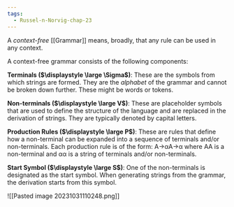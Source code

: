 ```yaml
---
tags:
  - Russel-n-Norvig-chap-23
---
```

A *context-free* [[Grammar]] means, broadly, that any rule can be used in any context.

A context-free grammar consists of the following components:

**Terminals ($\displaystyle \large \Sigma$)**: These are the symbols from which strings are formed. They are the *alphabet* of the grammar and cannot be broken down further. These might be words or tokens.

**Non-terminals ($\displaystyle \large V$)**: These are placeholder symbols that are used to define the structure of the language and are replaced in the derivation of strings. They are typically denoted by capital letters.

**Production Rules ($\displaystyle \large P$)**: These are rules that define how a non-terminal can be expanded into a sequence of terminals and/or non-terminals. Each production rule is of the form: A→αA→α where AA is a non-terminal and αα is a string of terminals and/or non-terminals.

**Start Symbol ($\displaystyle \large S$)**: One of the non-terminals is designated as the start symbol. When generating strings from the grammar, the derivation starts from this symbol.

![[Pasted image 20231031110248.png]]